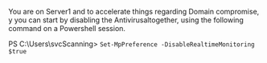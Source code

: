 You are on Server1 and to accelerate things regarding Domain compromise, y you can start by disabling the Antivirusaltogether, using the following command on a Powershell session.


PS C:\Users\svcScanning> `Set-MpPreference -DisableRealtimeMonitoring $true`

